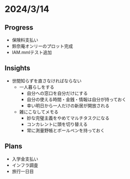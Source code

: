 # 2024/3/14

## Progress

- 保険料支払い
- 鈴奈庵オンリーのプロット完成
- IAM.mmlテスト追加

## Insights

- 世間知らずを直さなければならない
  - 一人暮らしをする
    - 自分への窓口を自分だけにする
    - 自分の使える時間・金銭・情報は自分が持っておく
    - 幸い明日から一人だけの新居が開放される
  - 雑にこなしてメモる
    - 妙な完璧主義をやめてマルチタスクになる
    - コンカレントに頭を切り替える
    - 常に測量野帳とボールペンを持っておく

## Plans

- 入学金支払い
- インフラ調査
- 旅行一日目

